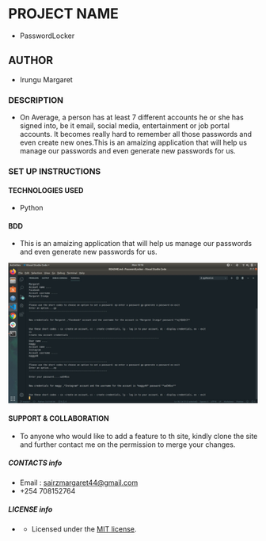 # PROJECT NAME

* PasswordLocker

## AUTHOR
* Irungu Margaret

### DESCRIPTION
* On Average, a person has at least 7 different accounts he or she has signed into, be it email, social media, entertainment or job portal accounts. It becomes really hard to remember all those passwords and even create new ones.This is  an amaizing application that will help us manage our passwords and even generate new passwords for us.
 ### SET UP INSTRUCTIONS
 
#### TECHNOLOGIES USED
* Python

#### BDD
* This is  an amaizing application that will help us manage our passwords and even generate new passwords for us.

![alt](Image/image.jpg)


#### SUPPORT & COLLABORATION
* To anyone who would like to add a feature to th site, kindly clone the site  and further contact me on the permission to merge your changes.

##### CONTACTS info
* Email : sairzmargaret44@gmail.com
* +254 708152764

##### LICENSE info
 * - Licensed under the  [MIT license](LICENSE).
